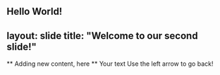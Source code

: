 Hello World!
---
layout: slide
title: "Welcome to our second slide!"
---
**
Adding new content, here
**
Your text
Use the left arrow to go back!
